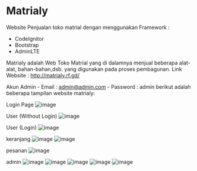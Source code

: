 # Matrialy
Website Penjualan toko matrial dengan menggunakan Framework : 
- CodeIgnitor
- Bootstrap
- AdminLTE

Matrialy adalah Web Toko Matrial yang di dalamnya menjual beberapa alat-alat, bahan-bahan,dsb. yang digunakan pada proses pembagunan.
Link Website : http://matrialy.rf.gd/

Akun Admin  - Email     : admin@admin.com
            - Password  : admin
berikut adalah beberapa tampilan website matrialy:

Login Page
![image](https://github.com/MuhammadRizki003/Matrialy/assets/105654161/bdbf0983-a45d-48f7-859a-9e8fd6b7f1bb)


User (Without Login)
![image](https://github.com/MuhammadRizki003/Matrialy/assets/105654161/e667c5c8-3188-4390-ab7b-166c86dc33a1)

User (Login)
![image](https://github.com/MuhammadRizki003/Matrialy/assets/105654161/0bc24bff-6952-4953-b69a-ef53cddba7a6)

keranjang
![image](https://github.com/MuhammadRizki003/Matrialy/assets/105654161/6155c002-4108-483b-a8f6-5fd4adf2d066)
![image](https://github.com/MuhammadRizki003/Matrialy/assets/105654161/967eb4e1-4cc3-45df-8fb4-74036f849235)

pesanan 
![image](https://github.com/MuhammadRizki003/Matrialy/assets/105654161/e4db5790-5c4c-4674-8e84-97a7baa474a9)

admin
![image](https://github.com/MuhammadRizki003/Matrialy/assets/105654161/0ad0e97e-65ae-47b9-895a-0288d043d97d)
![image](https://github.com/MuhammadRizki003/Matrialy/assets/105654161/95eceae5-2d3c-4ae3-814a-724876e14824)
![image](https://github.com/MuhammadRizki003/Matrialy/assets/105654161/472c2072-0d14-45c4-aaac-8f59008f2f24)
![image](https://github.com/MuhammadRizki003/Matrialy/assets/105654161/57fe4c1b-a727-4014-bd92-7b111085b017)
![image](https://github.com/MuhammadRizki003/Matrialy/assets/105654161/f2b50893-0da8-4897-81b0-b2fc16d50ed7)


